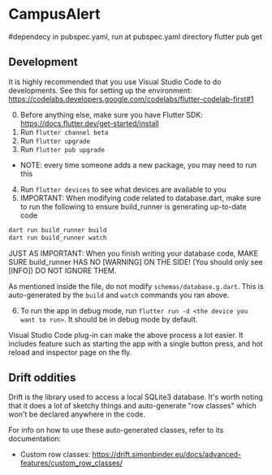 # CampusAlert
#dependecy in pubspec.yaml, run at pubspec.yaml directory
flutter pub get


## Development
It is highly recommended that you use Visual Studio Code to do developments. See this for setting up the environment: https://codelabs.developers.google.com/codelabs/flutter-codelab-first#1

0. Before anything else, make sure you have Flutter SDK: https://docs.flutter.dev/get-started/install
1. Run `flutter channel beta`
2. Run `flutter upgrade`
3. Run `flutter pub upgrade`
- NOTE: every time someone adds a new package, you may need to run this
4. Run `flutter devices` to see what devices are available to you
5. IMPORTANT: When modifying code related to database.dart, make sure to run the following to ensure build_runner is generating up-to-date code
```sh
dart run build_runner build
dart run build_runner watch
```
JUST AS IMPORTANT: When you finish writing your database code, MAKE SURE build_runner HAS NO [WARNING] ON THE SIDE! (You should only see [INFO]) DO NOT IGNORE THEM.

As mentioned inside the file, do not modify `schemas/database.g.dart`. This is auto-generated by the `build` and `watch` commands you ran above.

6. To run the app in debug mode, run `flutter run -d <the device you want to run>`. It should be in debug mode by default.

Visual Studio Code plug-in can make the above process a lot easier. It includes feature such as starting the app with a single button press, and hot reload and inspector page on the fly.

## Drift oddities

Drift is the library used to access a local SQLite3 database. It's worth noting that it does a lot of sketchy things and auto-generate "row classes" which won't be declared anywhere in the code.

For info on how to use these auto-generated classes, refer to its documentation:
- Custom row classes: https://drift.simonbinder.eu/docs/advanced-features/custom_row_classes/
